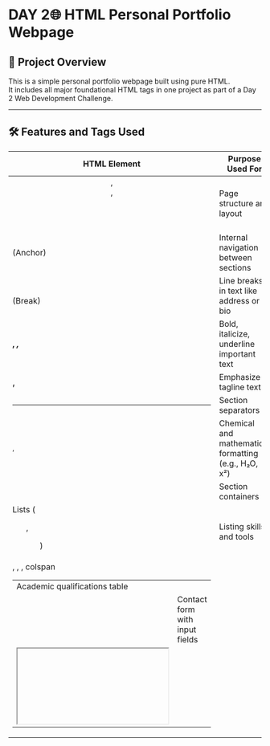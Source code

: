 # DAY 2🌐 HTML Personal Portfolio Webpage

## 📌 Project Overview

This is a simple personal portfolio webpage built using pure HTML.  
It includes all major foundational HTML tags in one project as part of a Day 2 Web Development Challenge.

---

## 🛠 Features and Tags Used

| HTML Element        | Purpose Used For                                        |
|---------------------|----------------------------------------------------------|
| <header>, <main>, <footer> | Page structure and layout                 |
| <a> (Anchor)       | Internal navigation between sections                   |
| <br> (Break)       | Line breaks in text like address or bio                |
| <b>, <i>, <u>  | Bold, italicize, underline important text              |
| <big>, <small>   | Emphasize tagline text                                 |
| <hr>               | Section separators                                     |
| <sub>, <sup>     | Chemical and mathematical formatting (e.g., H₂O, x²)   |
| <div>              | Section containers                                     |
| Lists (<ul>, <ol>) | Listing skills and tools                             |
| <table>, <thead>, <tbody>, colspan | Academic qualifications table   |
| <form>             | Contact form with input fields                         |
| <iframe>           | Embedded online resume (Google Drive preview)          |

---

Thanks for checking out my work! ⭐